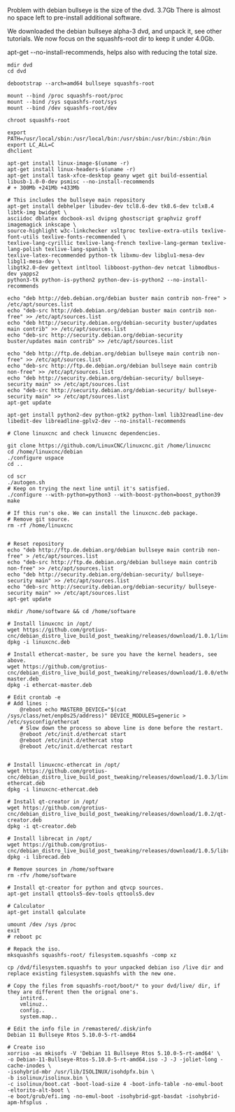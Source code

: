     
Problem with debian bullseye is the size of the dvd. 3.7Gb
There is almost no space left to pre-install additional software.

We downloaded the debian bullseye alpha-3 dvd, and unpack it, see other tutorials.
We now focus on the squashfs-root dir to keep it under 4.0Gb.

apt-get <name> --no-install-recommends, helps also with reducing the total size.
    
    mdir dvd
    cd dvd
  
    debootstrap --arch=amd64 bullseye squashfs-root
    
    mount --bind /proc squashfs-root/proc
    mount --bind /sys squashfs-root/sys
    mount --bind /dev squashfs-root/dev
    
    chroot squashfs-root

    export PATH=/usr/local/sbin:/usr/local/bin:/usr/sbin:/usr/bin:/sbin:/bin
    export LC_ALL=C
    dhclient

    apt-get install linux-image-$(uname -r)
    apt-get install linux-headers-$(uname -r)
    apt-get install task-xfce-desktop geany wget git build-essential libusb-1.0-0-dev psmisc --no-install-recommends
    # + 300Mb +241Mb +433Mb
    
    # This includes the bullseye main repository
    apt-get install debhelper libudev-dev tcl8.6-dev tk8.6-dev tclx8.4 libtk-img bwidget \
    asciidoc dblatex docbook-xsl dvipng ghostscript graphviz groff imagemagick inkscape \
    source-highlight w3c-linkchecker xsltproc texlive-extra-utils texlive-font-utils texlive-fonts-recommended \
    texlive-lang-cyrillic texlive-lang-french texlive-lang-german texlive-lang-polish texlive-lang-spanish \
    texlive-latex-recommended python-tk libxmu-dev libglu1-mesa-dev libgl1-mesa-dev \
    libgtk2.0-dev gettext intltool libboost-python-dev netcat libmodbus-dev yapps2  
    python3-tk python-is-python2 python-dev-is-python2 --no-install-recommends

    echo "deb http://deb.debian.org/debian buster main contrib non-free" > /etc/apt/sources.list
    echo "deb-src http://deb.debian.org/debian buster main contrib non-free" >> /etc/apt/sources.list
    echo "deb http://security.debian.org/debian-security buster/updates main contrib" >> /etc/apt/sources.list
    echo "deb-src http://security.debian.org/debian-security buster/updates main contrib" >> /etc/apt/sources.list

    echo "deb http://ftp.de.debian.org/debian bullseye main contrib non-free" >> /etc/apt/sources.list
    echo "deb-src http://ftp.de.debian.org/debian bullseye main contrib non-free" >> /etc/apt/sources.list
    echo "deb http://security.debian.org/debian-security/ bullseye-security main" >> /etc/apt/sources.list
    echo "deb-src http://security.debian.org/debian-security/ bullseye-security main" >> /etc/apt/sources.list
    apt-get update

    apt-get install python2-dev python-gtk2 python-lxml lib32readline-dev libedit-dev libreadline-gplv2-dev --no-install-recommends

    # Clone linuxcnc and check linuxcnc dependencies.
    
    git clone https://github.com/LinuxCNC/linuxcnc.git /home/linuxcnc
    cd /home/linuxcnc/debian
    ./configure uspace
    cd ..
    
    cd scr
    ./autogen.sh
    # Keep on trying the next line until it's satisfied.
    ./configure --with-python=python3 --with-boost-python=boost_python39 
    make
    
    # If this run's oke. We can install the linuxcnc.deb package.
    # Remove git source.
    rm -rf /home/linuxcnc
    
    
    # Reset repository
    echo "deb http://ftp.de.debian.org/debian bullseye main contrib non-free" > /etc/apt/sources.list
    echo "deb-src http://ftp.de.debian.org/debian bullseye main contrib non-free" >> /etc/apt/sources.list
    echo "deb http://security.debian.org/debian-security/ bullseye-security main" >> /etc/apt/sources.list
    echo "deb-src http://security.debian.org/debian-security/ bullseye-security main" >> /etc/apt/sources.list
    apt-get update
    
    mkdir /home/software && cd /home/software
    
    # Install linuxcnc in /opt/
    wget https://github.com/grotius-cnc/debian_distro_live_build_post_tweaking/releases/download/1.0.1/linuxcnc.deb
    dpkg -i linuxcnc.deb
    
    # Install ethercat-master, be sure you have the kernel headers, see above.
    wget https://github.com/grotius-cnc/debian_distro_live_build_post_tweaking/releases/download/1.0.0/ethercat-master.deb
    dpkg -i ethercat-master.deb
    
    # Edit crontab -e
    # Add lines :
        @reboot echo MASTER0_DEVICE="$(cat /sys/class/net/enp0s25/address)" DEVICE_MODULES=generic > /etc/sysconfig/ethercat 
        # Slow down the process so above line is done before the restart. 
        @reboot /etc/init.d/ethercat start
        @reboot /etc/init.d/ethercat stop
        @reboot /etc/init.d/ethercat restart
    
    
    # Install linuxcnc-ethercat in /opt/
    wget https://github.com/grotius-cnc/debian_distro_live_build_post_tweaking/releases/download/1.0.3/linuxcnc-ethercat.deb
    dpkg -i linuxcnc-ethercat.deb
    
    # Install qt-creator in /opt/
    wget https://github.com/grotius-cnc/debian_distro_live_build_post_tweaking/releases/download/1.0.2/qt-creator.deb
    dpkg -i qt-creator.deb
    
    # Install librecat in /opt/
    wget https://github.com/grotius-cnc/debian_distro_live_build_post_tweaking/releases/download/1.0.5/librecad.deb
    dpkg -i librecad.deb
    
    # Remove sources in /home/software
    rm -rfv /home/software
    
    # Install qt-creator for python and qtvcp sources.
    apt-get install qttools5-dev-tools qttools5.dev
    
    # Calculator
    apt-get install qalculate
    
    umount /dev /sys /proc 
    exit
    # reboot pc
    
    # Repack the iso.
    mksquashfs squashfs-root/ filesystem.squashfs -comp xz
    
    cp /dvd/filesystem.squashfs to your unpacked debian iso /live dir and replace existing filesystem.squashfs with the new one.
    
    # Copy the files from squashfs-root/boot/* to your dvd/live/ dir, if they are different then the orignal one's.
        intitrd..
        vmlinuz..
        config..
        system.map..
    
    # Edit the info file in /remastered/.disk/info
    Debian 11 Bullseye Rtos 5.10.0-5-rt-amd64
    
    # Create iso 
    xorriso -as mkisofs -V 'Debian 11 Bullseye Rtos 5.10.0-5-rt-amd64' \
    -o Debian-11-Bullseye-Rtos-5.10.0-5-rt-amd64.iso -J -J -joliet-long -cache-inodes \
    -isohybrid-mbr /usr/lib/ISOLINUX/isohdpfx.bin \
    -b isolinux/isolinux.bin \
    -c isolinux/boot.cat -boot-load-size 4 -boot-info-table -no-emul-boot -eltorito-alt-boot \
    -e boot/grub/efi.img -no-emul-boot -isohybrid-gpt-basdat -isohybrid-apm-hfsplus .


    
    
    
    
    
    
    
    
    
